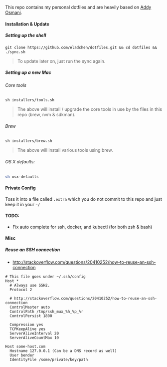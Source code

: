 This repo contains my personal dotfiles and are heavily based on [Addy Osmani](https://github.com/addyosmani/dotfiles).

#### Installation & Update

##### Setting up the shell
```shell
git clone https://github.com/eladchen/dotfiles.git && cd dotfiles && ./sync.sh
```
> To update later on, just run the sync again.

##### Setting up a new Mac

###### Core tools
```shell
sh installers/tools.sh
```
> The above will install / upgrade the core tools in use by the files in this repo (brew, nvm & sdkman).

###### Brew
```shell
sh installers/brew.sh
```
> The above will install various tools using brew.

###### OS X defaults:
```bash
sh osx-defaults
```

#### Private Config

Toss it into a file called `.extra` which you do not commit to this repo and just keep it in your `~/`

#### TODO:

- Fix auto complete for ssh, docker, and kubectl (for both zsh & bash)

#### Misc

##### Reuse an SSH connection
- http://stackoverflow.com/questions/20410252/how-to-reuse-an-ssh-connection

```shell
# This file goes under ~/.ssh/config
Host *
  # Always use SSH2.
  Protocol 2

  # http://stackoverflow.com/questions/20410252/how-to-reuse-an-ssh-connection
  ControlMaster auto
  ControlPath /tmp/ssh_mux_%h_%p_%r
  ControlPersist 1800

  Compression yes
  TCPKeepAlive yes
  ServerAliveInterval 20
  ServerAliveCountMax 10

Host some-host.com
  Hostname 127.0.0.1 (Can be a DNS record as well)
  User bender
  IdentityFile /some/private/key/path
```
